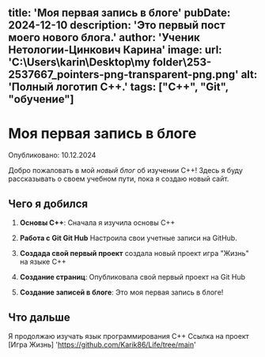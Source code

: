 title: 'Моя первая запись в блоге'
pubDate: 2024-12-10
description: 'Это первый пост моего нового блога.'
author: 'Ученик Нетологии-Цинкович Карина'
image:
    url: 'C:\Users\karin\Desktop\my folder\253-2537667_pointers-png-transparent-png.png'
    alt: 'Полный логотип С++.'
tags: ["С++", "Git", "обучение"]
---
# Моя первая запись в блоге

Опубликовано: 10.12.2024

Добро пожаловать в мой _новый блог_ об изучении С++! Здесь я буду рассказывать о своем учебном пути, пока я создаю новый сайт.

## Чего я добился

1. **Основы С++**: Сначала я изучила основы С++
2. **Работа с Git Git Hub** Настроила свои учетные записи на GitHub. 
3. **Создада свой первый проект** создала новый проект игра "Жизнь" на языке С++

4. **Создание страниц**: Опубликовала свой первый проект на Git Hub

5. **Создание записей в блоге**: Это моя первая запись в блоге! 

## Что дальше

Я продолжаю изучать язык программирования С++
Ссылка на проект [Игра Жизнь] 'https://github.com/Karik86/Life/tree/main'